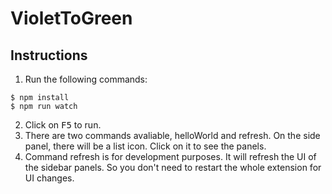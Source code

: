 # VioletToGreen

## Instructions

1. Run the following commands:

```
$ npm install
$ npm run watch
```

2. Click on <kbd>F5</kbd> to run.
3. There are two commands avaliable, helloWorld and refresh. On the side panel, there will be a list icon. Click on it to see the panels.
4. Command refresh is for development purposes. It will refresh the UI of the sidebar panels. So you don't need to restart the whole extension for UI changes.
